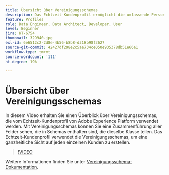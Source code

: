 ```yaml
---
title: Übersicht über Vereinigungsschemas
description: Das Echtzeit-Kundenprofil ermöglicht die umfassende Personalisierung von Kanälen in jeder Phase der Customer Journey. Batch- oder Streaming-Daten können für das Echtzeit-Kundenprofil aktiviert werden, indem sowohl das Schema als auch der entsprechende Datensatz aktiviert werden.
feature: Profiles
role: Data Engineer, Data Architect, Developer, User
level: Beginner
jira: KT-6754
thumbnail: 329940.jpg
exl-id: 6e6512c2-2d8e-4b56-b8b8-d318b98f3627
source-git-commit: 42427df298e2c5ae734ce050e935378db51e66a1
workflow-type: tm+mt
source-wordcount: '111'
ht-degree: 19%

---
```


# Übersicht über Vereinigungsschemas

In diesem Video erhalten Sie einen Überblick über Vereinigungsschemas, die vom Echtzeit-Kundenprofil von Adobe Experience Platform verwendet werden. Mit Vereinigungsschemas können Sie eine Zusammenführung aller Felder sehen, die in Schemas enthalten sind, die dieselbe Klasse teilen. Das Echtzeit-Kundenprofil verwendet die Vereinigungsschemas, um eine ganzheitliche Sicht auf jeden einzelnen Kunden zu erstellen.

>[!VIDEO](https://video.tv.adobe.com/v/329940?quality=12&learn=on)

Weitere Informationen finden Sie unter [Vereinigungsschema-Dokumentation](https://experienceleague.adobe.com/docs/experience-platform/profile/union-schemas/union-schema.html).

